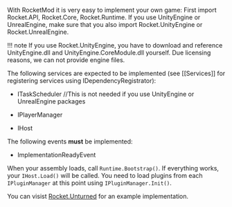 With RocketMod it is very easy to implement your own game:
First import Rocket.API, Rocket.Core, Rocket.Runtime.
If you use UnityEngine or UnrealEngine, make sure that you also import Rocket.UnityEngine or Rocket.UnrealEngine.

!!! note
    If you use Rocket.UnityEngine, you have to download and reference UnityEngine.dll and UnityEngine.CoreModule.dll yourself. Due licensing reasons, we can not provide engine files.

The following services are expected to be implemented (see [[Services]] for registering services using IDependencyRegistrator):
* ITaskScheduler //This is not needed if you use UnityEngine or UnrealEngine packages

* IPlayerManager

* IHost


The following events **must** be implemented:

* ImplementationReadyEvent

When your assembly loads, call `Runtime.Bootstrap()`. If everything works, your `IHost.Load()` will be called.
You need to load plugins from each `IPluginManager` at this point using `IPluginManager.Init()`.

You can visist [Rocket.Unturned](https://github.com/RocketMod/Rocket.Unturned) for an example implementation.
